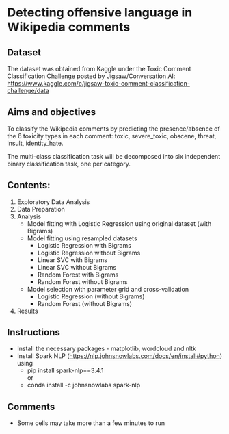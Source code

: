 # Detecting offensive language in Wikipedia comments

## Dataset

The dataset was obtained from Kaggle under the Toxic Comment Classification Challenge posted by Jigsaw/Conversation AI:
https://www.kaggle.com/c/jigsaw-toxic-comment-classification-challenge/data

## Aims and objectives
To classify the Wikipedia comments by predicting the presence/absence of the 6 toxicity types in each comment:
toxic, severe_toxic, obscene, threat, insult, identity_hate.

The multi-class classification task will be decomposed into six independent binary classification task, one per category.

## Contents:

1. Exploratory Data Analysis
2. Data Preparation
3. Analysis
    - Model fitting with Logistic Regression using original dataset (with Bigrams)
    - Model fitting using resampled datasets
        - Logistic Regression with Bigrams
        - Logistic Regression without Bigrams
        - Linear SVC with Bigrams
        - Linear SVC without Bigrams
        - Random Forest with Bigrams
        - Random Forest without Bigrams<br>
    - Model selection with parameter grid and cross-validation
        - Logistic Regression (without Bigrams)
        - Random Forest (without Bigrams)
4. Results

## Instructions
- Install the necessary packages - matplotlib, wordcloud and nltk
- Install Spark NLP (https://nlp.johnsnowlabs.com/docs/en/install#python) using 
    - pip install spark-nlp==3.4.1
    <br>or
    - conda install -c johnsnowlabs spark-nlp

## Comments
- Some cells may take more than a few minutes to run
